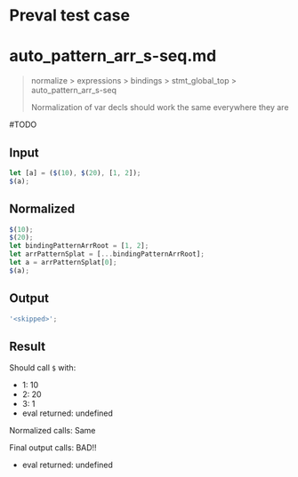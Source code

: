 # Preval test case

# auto_pattern_arr_s-seq.md

> normalize > expressions > bindings > stmt_global_top > auto_pattern_arr_s-seq
>
> Normalization of var decls should work the same everywhere they are

#TODO

## Input

`````js filename=intro
let [a] = ($(10), $(20), [1, 2]);
$(a);
`````

## Normalized

`````js filename=intro
$(10);
$(20);
let bindingPatternArrRoot = [1, 2];
let arrPatternSplat = [...bindingPatternArrRoot];
let a = arrPatternSplat[0];
$(a);
`````

## Output

`````js filename=intro
'<skipped>';
`````

## Result

Should call `$` with:
 - 1: 10
 - 2: 20
 - 3: 1
 - eval returned: undefined

Normalized calls: Same

Final output calls: BAD!!
 - eval returned: undefined
